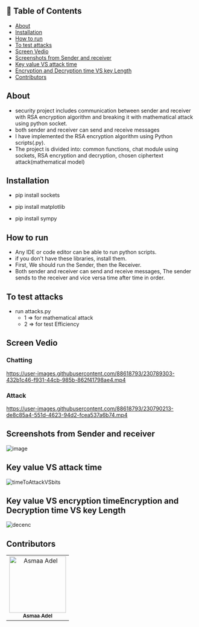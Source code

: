 ## 📝 Table of Contents

- [About ](#about-)
- [Installation ](#installation-)
- [How to run ](#run)
- [To test attacks ](#to-test-attacks-)
- [Screen Vedio ](#screen-vedio)
- [Screenshots from Sender and receiver ](#screen-shot)
- [Key value VS attack time ](#key-value-vs-attack-time-)
- [Encryption and Decryption time VS key Length ](#encryption-time)
- [Contributors ](#contributors-)

## About <a name = "about"></a>
- security project includes communication between sender and receiver with RSA encryption algorithm and breaking it with mathematical attack using python socket.
- both sender and receiver can send and receive messages
- I have implemented the RSA encryption algorithm using Python scripts(.py).
- The project is divided into: common functions, chat module using sockets, RSA encryption and decryption, chosen ciphertext attack(mathematical model)

## Installation <a name = "installation"></a>

- pip install sockets

- pip install matplotlib

- pip install sympy
## How to run <a name = "run"></a>
- Any IDE or code editor can be able to run python scripts.
- if you don't have these libraries, install them.
- First, We should run the Sender, then the Receiver.
- Both sender and receiver can send and receive messages, The sender sends to the receiver and vice versa time after time in order.


## To test attacks <a name = "attacks"></a>
- run attacks.py
  - 1 => for mathematical attack
  - 2 => for test Efficiency

## Screen Vedio <a name = "screen-vedio"></a>

### Chatting
https://user-images.githubusercontent.com/88618793/230789303-432b1c46-f931-44cb-985b-862f41798ae4.mp4

### Attack
https://user-images.githubusercontent.com/88618793/230790213-de8c85a4-551d-4623-94d2-fcea537a6b74.mp4




## Screenshots from Sender and receiver <a name = "screen-shot"></a>
![image](https://user-images.githubusercontent.com/88618793/230746369-5297edfb-8a24-4845-938a-9a099a7595af.png)

## Key value VS attack time <a name = "key-value-vs-attack-time"></a>
![timeToAttackVSbits](https://user-images.githubusercontent.com/88618793/230743985-fbe33b04-4700-4a28-ac0c-ed43b90f72e1.png)

## Key value VS encryption timeEncryption and Decryption time VS key Length <a name = "encryption-time"></a>
![decenc](https://user-images.githubusercontent.com/88618793/230790974-5742be7f-f5f3-4fb8-8cca-98203a7d30e9.PNG)

## Contributors <a name = "Contributors"></a>

<table>
  <tr>
    <td align="center">
    <a href="https://github.com/asmaaadel0" target="_black">
    <img src="https://avatars.githubusercontent.com/u/88618793?s=400&u=886a14dc5ef5c205a8e51942efe9665ed8fd4717&v=4" width="150px;" alt="Asmaa Adel"/>
    <br />
    <sub><b>Asmaa Adel</b></sub></a>
    
  </tr>
 </table>

